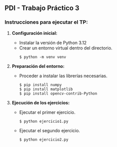 ## PDI - Trabajo Práctico 3

### Instrucciones para ejecutar el TP:

1. **Configuración inicial:**
   - Instalar la versión de Python 3.12
   - Crear un entorno virtual dentro del directorio.
     ```
     $ python -m venv venv
     ```

2. **Preparación del entorno:**

   - Proceder a instalar las librerías necesarias.
     ```
     $ pip install numpy
     $ pip install matplotlib
     $ pip install opencv-contrib-Python
     ```

3. **Ejecución de los ejercicios:**

   - Ejecutar el primer ejercicio.
     ```
     $ python ejercicio1.py
     ```
   - Ejecutar el segundo ejercicio.
     ```
     $ python ejercicio2.py
     ```
